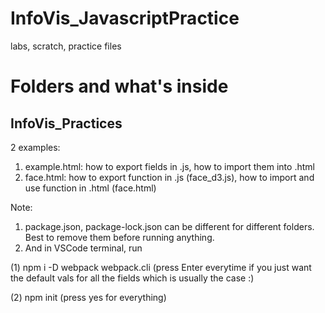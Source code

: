 # InfoVis_JavascriptPractice
labs, scratch, practice files
# Folders and what's inside

## InfoVis_Practices
2 examples:
1. example.html: how to export fields in .js, how to import them into .html
2. face.html: how to export function in .js (face_d3.js), how to import and use function in .html (face.html)

Note: 
1. package.json, package-lock.json can be different for different folders. Best to remove them before running anything. 
2. And in VSCode terminal, run

(1) npm i -D webpack webpack.cli  (press Enter everytime if you just want the default vals for all the fields which is usually the case :)
  
(2) npm init (press yes for everything)

